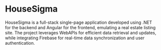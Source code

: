 # HouseSigma
HouseSigma is a full-stack single-page application developed using .NET for the backend and Angular for the frontend, emulating a real estate listing site. The project leverages WebAPIs for efficient data retrieval and updates, while integrating Firebase for real-time data synchronization and user authentication.
